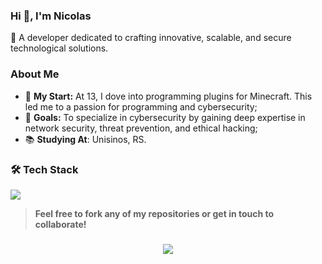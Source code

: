 ### Hi 👋, I'm Nicolas

🚀 A developer dedicated to crafting innovative, scalable, and secure technological solutions.

### **About Me**
- 🌱 **My Start:** At 13, I dove into programming plugins for Minecraft. This led me to a passion for programming and cybersecurity;
- 🎯 **Goals:** To specialize in cybersecurity by gaining deep expertise in network security, threat prevention, and ethical hacking;
- 📚 **Studying At**: Unisinos, RS.

### 🛠️ **Tech Stack**

<p align="left">
    <img src="https://skillicons.dev/icons?i=java,matlab,mysql,idea,vscode,linux"/>
</p>

> **Feel free to fork any of my repositories or get in touch to collaborate!**

<h3 align="center">
    <img src="https://quotes-github-readme.vercel.app/api?type=vertical&theme=dark&quote=The+best+way+to+predict+the+future+is+to+create+it.&author=Peter+Drucker">
</h3>
